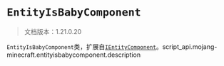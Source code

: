 # `EntityIsBabyComponent`

> 文档版本：1.21.0.20

`EntityIsBabyComponent`类，扩展自[`IEntityComponent`](./ientitycomponent.md)。script_api.mojang-minecraft.entityisbabycomponent.description
